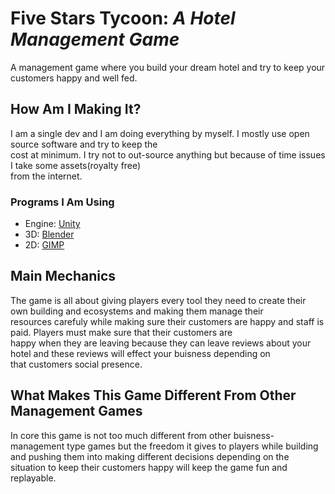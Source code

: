 [unity]: https://unity.com
[blender]: https://www.blender.org
[gimp]: https://www.gimp.org
# Five Stars Tycoon: _A Hotel Management Game_

A management game where you build your dream hotel and try to keep your customers happy and well fed.

## How Am I Making It?
I am a single dev and I am doing everything by myself. I mostly use open source software and try to keep the  
cost at minimum. I try not to out-source anything but because of time issues I take some assets(royalty free)  
from the internet.

### Programs I Am Using
* Engine: [Unity][unity]
* 3D: [Blender][blender]
* 2D: [GIMP][gimp]

## Main Mechanics
The game is all about giving players every tool they need to create their own building and ecosystems and making them manage their  
resources carefuly while making sure their customers are happy and staff is paid. Players must make sure that their customers are  
happy when they are leaving because they can leave reviews about your hotel and these reviews will effect your buisness depending on  
that customers social presence.

## What Makes This Game Different From Other Management Games  
In core this game is not too much different from other buisness-management type games but the freedom it gives to players while building  
and pushing them into making different decisions depending on the situation to keep their customers happy will keep the game fun and replayable.
